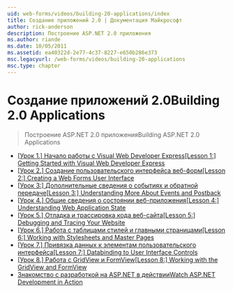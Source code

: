 ```yaml
---
uid: web-forms/videos/building-20-applications/index
title: Создание приложений 2.0 | Документация Майкрософт
author: rick-anderson
description: Построение ASP.NET 2.0 приложения
ms.author: riande
ms.date: 10/05/2011
ms.assetid: ea40322d-2e77-4c37-8227-e650b286e373
msc.legacyurl: /web-forms/videos/building-20-applications
msc.type: chapter
---
```

<a name="building-20-applications"></a><span data-ttu-id="f3c20-103">Создание приложений 2.0</span><span class="sxs-lookup"><span data-stu-id="f3c20-103">Building 2.0 Applications</span></span>
====================
> <span data-ttu-id="f3c20-104">Построение ASP.NET 2.0 приложения</span><span class="sxs-lookup"><span data-stu-id="f3c20-104">Building ASP.NET 2.0 Applications</span></span>


- <span data-ttu-id="f3c20-105">[[Урок 1.] Начало работы с Visual Web Developer Express](lesson-1-getting-started-with-visual-web-developer-express.md)</span><span class="sxs-lookup"><span data-stu-id="f3c20-105">[[Lesson 1:] Getting Started with Visual Web Developer Express](lesson-1-getting-started-with-visual-web-developer-express.md)</span></span>
- <span data-ttu-id="f3c20-106">[[Урок 2.] Создание пользовательского интерфейса веб-форм](lesson-2-creating-a-web-forms-user-interface.md)</span><span class="sxs-lookup"><span data-stu-id="f3c20-106">[[Lesson 2:] Creating a Web Forms User Interface](lesson-2-creating-a-web-forms-user-interface.md)</span></span>
- <span data-ttu-id="f3c20-107">[[Урок 3:] Дополнительные сведения о событиях и обратной передаче](lesson-3-understanding-more-about-events-and-postback.md)</span><span class="sxs-lookup"><span data-stu-id="f3c20-107">[[Lesson 3:] Understanding More About Events and Postback](lesson-3-understanding-more-about-events-and-postback.md)</span></span>
- <span data-ttu-id="f3c20-108">[[Урок 4.] Общие сведения о состоянии веб-приложения](lesson-4-understanding-web-application-state.md)</span><span class="sxs-lookup"><span data-stu-id="f3c20-108">[[Lesson 4:] Understanding Web Application State](lesson-4-understanding-web-application-state.md)</span></span>
- <span data-ttu-id="f3c20-109">[[Урок 5.] Отладка и трассировка кода веб-сайта](lesson-5-debugging-and-tracing-your-website.md)</span><span class="sxs-lookup"><span data-stu-id="f3c20-109">[[Lesson 5:] Debugging and Tracing Your Website](lesson-5-debugging-and-tracing-your-website.md)</span></span>
- <span data-ttu-id="f3c20-110">[[Урок 6.] Работа с таблицами стилей и главными страницами](lesson-6-working-with-stylesheets-and-master-pages.md)</span><span class="sxs-lookup"><span data-stu-id="f3c20-110">[[Lesson 6:] Working with Stylesheets and Master Pages](lesson-6-working-with-stylesheets-and-master-pages.md)</span></span>
- <span data-ttu-id="f3c20-111">[[Урок 7.] Привязка данных к элементам пользовательского интерфейса](lesson-7-databinding-to-user-interface-controls.md)</span><span class="sxs-lookup"><span data-stu-id="f3c20-111">[[Lesson 7:] Databinding to User Interface Controls](lesson-7-databinding-to-user-interface-controls.md)</span></span>
- <span data-ttu-id="f3c20-112">[[Урок 8.] Работа с GridView и FormView](lesson-8-working-with-the-gridview-and-formview.md)</span><span class="sxs-lookup"><span data-stu-id="f3c20-112">[[Lesson 8:] Working with the GridView and FormView](lesson-8-working-with-the-gridview-and-formview.md)</span></span>
- [<span data-ttu-id="f3c20-113">Знакомство с разработкой на ASP.NET в действии</span><span class="sxs-lookup"><span data-stu-id="f3c20-113">Watch ASP.NET Development in Action</span></span>](watch-aspnet-development-in-action.md)
